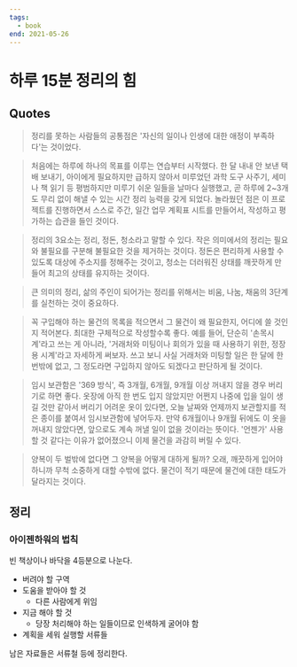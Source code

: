 ```yaml
---
tags:
  - book
end: 2021-05-26
---
```


# 하루 15분 정리의 힘

## Quotes

> 정리를 못하는 사람들의 공통점은 '자신의 일이나 인생에 대한 애정이 부족하다'는 것이었다.

> 처음에는 하루에 하나의 목표를 이루는 연습부터 시작했다. 한 달 내내 안 보낸 택배 보내기, 아이에게 필요하지만 급하지 않아서 미루었던 과학 도구 사주기, 세미나 책 읽기 등 평범하지만 미루기 쉬운 일들을 날마다 실행했고, 곧 하루에 2~3개도 무리 없이 해낼 수 있는 시간 정리 능력을 갖게 되었다. 놀라웠던 점은 이 프로젝트를 진행하면서 스스로 주간, 일간 업무 계획표 시트를 만들어서, 작성하고 평가하는 습관을 들인 것이다.

> 정리의 3요소는 정리, 정돈, 청소라고 말할 수 있다. 작은 의미에서의 정리는 필요와 불필요를 구분해 불필요한 것을 제거하는 것이다. 정돈은 편리하게 사용할 수 있도록 대상에 주소지를 정해주는 것이고, 청소는 더러워진 상태를 깨끗하게 만들어 최고의 상태를 유지하는 것이다.

> 큰 의미의 정리, 삶의 주인이 되어가는 정리를 위해서는 비움, 나눔, 채움의 3단계를 실천하는 것이 중요하다.

> 꼭 구입해야 하는 물건의 목록을 적으면서 그 물건이 왜 필요한지, 어디에 쓸 것인지 적어본다. 최대한 구체적으로 작성할수록 좋다. 예를 들어, 단순히 '손목시계'라고 쓰는 게 아니라, '거래처와 미팅이나 회의가 있을 때 사용하기 위한, 정장용 시계'라고 자세하게 써보자. 쓰고 보니 사실 거래처와 미팅할 일은 한 달에 한 번밖에 없고, 그 정도라면 구입하지 않아도 되겠다고 판단하게 될 것이다.

> 임시 보관함은 '369 방식', 즉 3개월, 6개월, 9개월 이상 꺼내지 않을 경우 버리기로 하면 좋다. 옷장에 아직 한 번도 입지 않았지만 어쩐지 나중에 입을 일이 생길 것만 같아서 버리기 어려운 옷이 있다면, 오늘 날짜와 언제까지 보관할지를 적은 종이를 붙여서 임시보관함에 넣어두자. 만약 6개월이나 9개월 뒤에도 이 옷을 꺼내지 않았다면, 앞으로도 계속 꺼낼 일이 없을 것이라는 뜻이다. '언젠가' 사용할 것 같다는 이유가 없어졌으니 이제 물건을 과감히 버릴 수 있다.

> 양복이 두 벌밖에 없다면 그 양복을 어떻게 대하게 될까? 오래, 깨끗하게 입어야 하니까 무척 소중하게 대할 수밖에 없다. 물건이 적기 때문에 물건에 대한 태도가 달라지는 것이다.

## 정리

### 아이젠하워의 법칙

빈 책상이나 바닥을 4등분으로 나눈다.

- 버려야 할 구역
- 도움을 받아야 할 것
	- 다른 사람에게 위임
- 지금 해야 할 것
	- 당장 처리해야 하는 일들이므로 인색하게 굴어야 함
- 계획을 세워 실행할 서류들

남은 자료들은 서류철 등에 정리한다.
